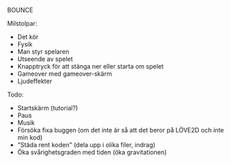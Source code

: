 BOUNCE

Milstolpar:
- Det kör
- Fysik
- Man styr spelaren
- Utseende av spelet
- Knapptryck för att stänga ner eller starta om spelet
- Gameover med gameover-skärm
- Ljudeffekter

Todo:
- Startskärm (tutorial?)
- Paus
- Musik
- Försöka fixa buggen (om det inte är så att det beror på LÖVE2D och inte min kod)
- "Städa rent koden" (dela upp i olika filer, indrag)
- Öka svårighetsgraden med tiden (öka gravitationen)